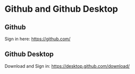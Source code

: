 # Github and Github Desktop

## Github
Sign in here: https://github.com/

## Github Desktop
Download and Sign in: https://desktop.github.com/download/